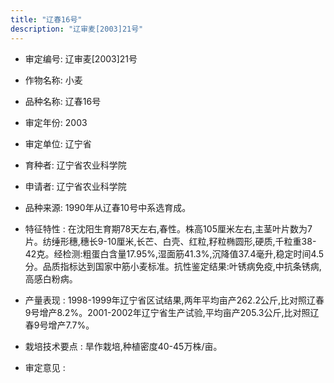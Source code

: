```yaml
---
title: "辽春16号"
description: "辽审麦[2003]21号"
---
```

* 审定编号:  辽审麦[2003]21号

*  作物名称:  小麦

*  品种名称:  辽春16号

*  审定年份:  2003

*  审定单位:  辽宁省

* 育种者:  辽宁省农业科学院

*  申请者:  辽宁省农业科学院

*  品种来源:  1990年从辽春10号中系选育成。

*  特征特性 : 
在沈阳生育期78天左右,春性。株高105厘米左右,主茎叶片数为7片。纺缍形穗,穗长9-10厘米,长芒、白壳、红粒,籽粒椭圆形,硬质,千粒重38-42克。经检测:粗蛋白含量17.95%,湿面筋41.3%,沉降值37.4毫升,稳定时间4.5分。品质指标达到国家中筋小麦标准。抗性鉴定结果:叶锈病免疫,中抗条锈病,高感白粉病。
 
*  产量表现 : 
1998-1999年辽宁省区试结果,两年平均亩产262.2公斤,比对照辽春9号增产8.2%。2001-2002年辽宁省生产试验,平均亩产205.3公斤,比对照辽春9号增产7.7%。

*  栽培技术要点 : 
旱作栽培,种植密度40-45万株/亩。

*  审定意见 : 


